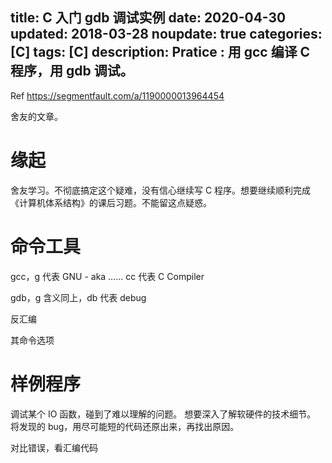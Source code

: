 title: C 入门 gdb 调试实例
date: 2020-04-30
updated: 2018-03-28
noupdate: true
categories: [C]
tags: [C]
description: Pratice &#58; 用 gcc 编译 C 程序，用 gdb 调试。
---

Ref <https://segmentfault.com/a/1190000013964454>

舍友的文章。

# 缘起

舍友学习。不彻底搞定这个疑难，没有信心继续写 C 程序。想要继续顺利完成《计算机体系结构》的课后习题。不能留这点疑惑。

# 命令工具

gcc，g 代表 GNU - aka …… cc 代表 C Compiler

gdb，g 含义同上，db 代表 debug

反汇编

其命令选项

# 样例程序

调试某个 IO 函数，碰到了难以理解的问题。
想要深入了解软硬件的技术细节。
将发现的 bug，用尽可能短的代码还原出来，再找出原因。

对比错误，看汇编代码